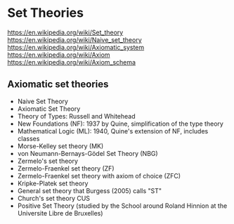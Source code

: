 # Set Theories

https://en.wikipedia.org/wiki/Set_theory
https://en.wikipedia.org/wiki/Naive_set_theory
https://en.wikipedia.org/wiki/Axiomatic_system
https://en.wikipedia.org/wiki/Axiom
https://en.wikipedia.org/wiki/Axiom_schema


## Axiomatic set theories
- Naive Set Theory
- Axiomatic Set Theory
- Theory of Types: Russell and Whitehead
- New Foundations (NF): 1937 by Quine, simplification of the type theory
- Mathematical Logic (ML): 1940, Quine's extension of NF, includes classes
- Morse-Kelley set theory (MK)
- von Neumann-Bernays-Gödel Set Theory (NBG)
- Zermelo's set theory
- Zermelo-Fraenkel set theory (ZF)
- Zermelo-Fraenkel set theory with axiom of choice (ZFC)
- Kripke-Platek set theory
- General set theory that Burgess (2005) calls "ST"
- Church's set theory CUS
- Positive Set Theory (studied by the School around Roland Hinnion at the Universite Libre de Bruxelles)
